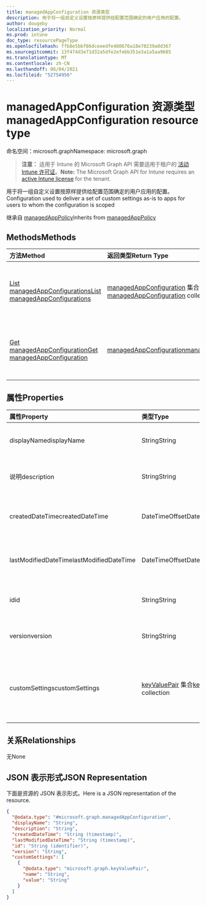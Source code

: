 ```yaml
---
title: managedAppConfiguration 资源类型
description: 用于将一组自定义设置按原样提供给配置范围确定的用户应用的配置。
author: dougeby
localization_priority: Normal
ms.prod: intune
doc_type: resourcePageType
ms.openlocfilehash: ffb8e5bbf86dceeedfe480676a18e70239a0d367
ms.sourcegitcommit: 13f474d3e71d32a5dfe2efebb351e3a1a5aa9685
ms.translationtype: MT
ms.contentlocale: zh-CN
ms.lasthandoff: 06/04/2021
ms.locfileid: "52754956"
---
```

# <a name="managedappconfiguration-resource-type"></a><span data-ttu-id="3761c-103">managedAppConfiguration 资源类型</span><span class="sxs-lookup"><span data-stu-id="3761c-103">managedAppConfiguration resource type</span></span>

<span data-ttu-id="3761c-104">命名空间：microsoft.graph</span><span class="sxs-lookup"><span data-stu-id="3761c-104">Namespace: microsoft.graph</span></span>

> <span data-ttu-id="3761c-105">**注意：** 适用于 Intune 的 Microsoft Graph API 需要适用于租户的 [活动 Intune 许可证](https://go.microsoft.com/fwlink/?linkid=839381)。</span><span class="sxs-lookup"><span data-stu-id="3761c-105">**Note:** The Microsoft Graph API for Intune requires an [active Intune license](https://go.microsoft.com/fwlink/?linkid=839381) for the tenant.</span></span>

<span data-ttu-id="3761c-106">用于将一组自定义设置按原样提供给配置范围确定的用户应用的配置。</span><span class="sxs-lookup"><span data-stu-id="3761c-106">Configuration used to deliver a set of custom settings as-is to apps for users to whom the configuration is scoped</span></span>


<span data-ttu-id="3761c-107">继承自 [managedAppPolicy](../resources/intune-mam-managedapppolicy.md)</span><span class="sxs-lookup"><span data-stu-id="3761c-107">Inherits from [managedAppPolicy](../resources/intune-mam-managedapppolicy.md)</span></span>

## <a name="methods"></a><span data-ttu-id="3761c-108">Methods</span><span class="sxs-lookup"><span data-stu-id="3761c-108">Methods</span></span>
|<span data-ttu-id="3761c-109">方法</span><span class="sxs-lookup"><span data-stu-id="3761c-109">Method</span></span>|<span data-ttu-id="3761c-110">返回类型</span><span class="sxs-lookup"><span data-stu-id="3761c-110">Return Type</span></span>|<span data-ttu-id="3761c-111">说明</span><span class="sxs-lookup"><span data-stu-id="3761c-111">Description</span></span>|
|:---|:---|:---|
|[<span data-ttu-id="3761c-112">List managedAppConfigurations</span><span class="sxs-lookup"><span data-stu-id="3761c-112">List managedAppConfigurations</span></span>](../api/intune-mam-managedappconfiguration-list.md)|<span data-ttu-id="3761c-113">[managedAppConfiguration](../resources/intune-mam-managedappconfiguration.md) 集合</span><span class="sxs-lookup"><span data-stu-id="3761c-113">[managedAppConfiguration](../resources/intune-mam-managedappconfiguration.md) collection</span></span>|<span data-ttu-id="3761c-114">列出 [managedAppConfiguration](../resources/intune-mam-managedappconfiguration.md) 对象的属性和关系。</span><span class="sxs-lookup"><span data-stu-id="3761c-114">List properties and relationships of the [managedAppConfiguration](../resources/intune-mam-managedappconfiguration.md) objects.</span></span>|
|[<span data-ttu-id="3761c-115">Get managedAppConfiguration</span><span class="sxs-lookup"><span data-stu-id="3761c-115">Get managedAppConfiguration</span></span>](../api/intune-mam-managedappconfiguration-get.md)|[<span data-ttu-id="3761c-116">managedAppConfiguration</span><span class="sxs-lookup"><span data-stu-id="3761c-116">managedAppConfiguration</span></span>](../resources/intune-mam-managedappconfiguration.md)|<span data-ttu-id="3761c-117">读取 [managedAppConfiguration](../resources/intune-mam-managedappconfiguration.md) 对象的属性和关系。</span><span class="sxs-lookup"><span data-stu-id="3761c-117">Read properties and relationships of the [managedAppConfiguration](../resources/intune-mam-managedappconfiguration.md) object.</span></span>|

## <a name="properties"></a><span data-ttu-id="3761c-118">属性</span><span class="sxs-lookup"><span data-stu-id="3761c-118">Properties</span></span>
|<span data-ttu-id="3761c-119">属性</span><span class="sxs-lookup"><span data-stu-id="3761c-119">Property</span></span>|<span data-ttu-id="3761c-120">类型</span><span class="sxs-lookup"><span data-stu-id="3761c-120">Type</span></span>|<span data-ttu-id="3761c-121">说明</span><span class="sxs-lookup"><span data-stu-id="3761c-121">Description</span></span>|
|:---|:---|:---|
|<span data-ttu-id="3761c-122">displayName</span><span class="sxs-lookup"><span data-stu-id="3761c-122">displayName</span></span>|<span data-ttu-id="3761c-123">String</span><span class="sxs-lookup"><span data-stu-id="3761c-123">String</span></span>|<span data-ttu-id="3761c-124">策略显示名称。</span><span class="sxs-lookup"><span data-stu-id="3761c-124">Policy display name.</span></span> <span data-ttu-id="3761c-125">继承自 [managedAppPolicy](../resources/intune-mam-managedapppolicy.md)</span><span class="sxs-lookup"><span data-stu-id="3761c-125">Inherited from [managedAppPolicy](../resources/intune-mam-managedapppolicy.md)</span></span>|
|<span data-ttu-id="3761c-126">说明</span><span class="sxs-lookup"><span data-stu-id="3761c-126">description</span></span>|<span data-ttu-id="3761c-127">String</span><span class="sxs-lookup"><span data-stu-id="3761c-127">String</span></span>|<span data-ttu-id="3761c-128">策略的说明。</span><span class="sxs-lookup"><span data-stu-id="3761c-128">The policy's description.</span></span> <span data-ttu-id="3761c-129">继承自 [managedAppPolicy](../resources/intune-mam-managedapppolicy.md)</span><span class="sxs-lookup"><span data-stu-id="3761c-129">Inherited from [managedAppPolicy](../resources/intune-mam-managedapppolicy.md)</span></span>|
|<span data-ttu-id="3761c-130">createdDateTime</span><span class="sxs-lookup"><span data-stu-id="3761c-130">createdDateTime</span></span>|<span data-ttu-id="3761c-131">DateTimeOffset</span><span class="sxs-lookup"><span data-stu-id="3761c-131">DateTimeOffset</span></span>|<span data-ttu-id="3761c-132">创建策略的日期和时间。</span><span class="sxs-lookup"><span data-stu-id="3761c-132">The date and time the policy was created.</span></span> <span data-ttu-id="3761c-133">继承自 [managedAppPolicy](../resources/intune-mam-managedapppolicy.md)</span><span class="sxs-lookup"><span data-stu-id="3761c-133">Inherited from [managedAppPolicy](../resources/intune-mam-managedapppolicy.md)</span></span>|
|<span data-ttu-id="3761c-134">lastModifiedDateTime</span><span class="sxs-lookup"><span data-stu-id="3761c-134">lastModifiedDateTime</span></span>|<span data-ttu-id="3761c-135">DateTimeOffset</span><span class="sxs-lookup"><span data-stu-id="3761c-135">DateTimeOffset</span></span>|<span data-ttu-id="3761c-136">上次修改策略的时间。</span><span class="sxs-lookup"><span data-stu-id="3761c-136">Last time the policy was modified.</span></span> <span data-ttu-id="3761c-137">继承自 [managedAppPolicy](../resources/intune-mam-managedapppolicy.md)</span><span class="sxs-lookup"><span data-stu-id="3761c-137">Inherited from [managedAppPolicy](../resources/intune-mam-managedapppolicy.md)</span></span>|
|<span data-ttu-id="3761c-138">id</span><span class="sxs-lookup"><span data-stu-id="3761c-138">id</span></span>|<span data-ttu-id="3761c-139">String</span><span class="sxs-lookup"><span data-stu-id="3761c-139">String</span></span>|<span data-ttu-id="3761c-140">实体的键。</span><span class="sxs-lookup"><span data-stu-id="3761c-140">Key of the entity.</span></span> <span data-ttu-id="3761c-141">继承自 [managedAppPolicy](../resources/intune-mam-managedapppolicy.md)</span><span class="sxs-lookup"><span data-stu-id="3761c-141">Inherited from [managedAppPolicy](../resources/intune-mam-managedapppolicy.md)</span></span>|
|<span data-ttu-id="3761c-142">version</span><span class="sxs-lookup"><span data-stu-id="3761c-142">version</span></span>|<span data-ttu-id="3761c-143">String</span><span class="sxs-lookup"><span data-stu-id="3761c-143">String</span></span>|<span data-ttu-id="3761c-144">实体的版本。</span><span class="sxs-lookup"><span data-stu-id="3761c-144">Version of the entity.</span></span> <span data-ttu-id="3761c-145">继承自 [managedAppPolicy](../resources/intune-mam-managedapppolicy.md)</span><span class="sxs-lookup"><span data-stu-id="3761c-145">Inherited from [managedAppPolicy](../resources/intune-mam-managedapppolicy.md)</span></span>|
|<span data-ttu-id="3761c-146">customSettings</span><span class="sxs-lookup"><span data-stu-id="3761c-146">customSettings</span></span>|<span data-ttu-id="3761c-147">[keyValuePair](../resources/intune-mam-keyvaluepair.md) 集合</span><span class="sxs-lookup"><span data-stu-id="3761c-147">[keyValuePair](../resources/intune-mam-keyvaluepair.md) collection</span></span>|<span data-ttu-id="3761c-148">一组字符串键和字符串值对，要发送到配置范围确定的用户应用，且不被此服务改变</span><span class="sxs-lookup"><span data-stu-id="3761c-148">A set of string key and string value pairs to be sent to apps for users to whom the configuration is scoped, unalterned by this service</span></span>|

## <a name="relationships"></a><span data-ttu-id="3761c-149">关系</span><span class="sxs-lookup"><span data-stu-id="3761c-149">Relationships</span></span>
<span data-ttu-id="3761c-150">无</span><span class="sxs-lookup"><span data-stu-id="3761c-150">None</span></span>

## <a name="json-representation"></a><span data-ttu-id="3761c-151">JSON 表示形式</span><span class="sxs-lookup"><span data-stu-id="3761c-151">JSON Representation</span></span>
<span data-ttu-id="3761c-152">下面是资源的 JSON 表示形式。</span><span class="sxs-lookup"><span data-stu-id="3761c-152">Here is a JSON representation of the resource.</span></span>
<!-- {
  "blockType": "resource",
  "keyProperty": "id",
  "@odata.type": "microsoft.graph.managedAppConfiguration"
}
-->
``` json
{
  "@odata.type": "#microsoft.graph.managedAppConfiguration",
  "displayName": "String",
  "description": "String",
  "createdDateTime": "String (timestamp)",
  "lastModifiedDateTime": "String (timestamp)",
  "id": "String (identifier)",
  "version": "String",
  "customSettings": [
    {
      "@odata.type": "microsoft.graph.keyValuePair",
      "name": "String",
      "value": "String"
    }
  ]
}
```




